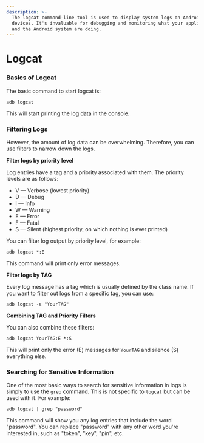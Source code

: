 ```yaml
---
description: >-
  The logcat command-line tool is used to display system logs on Android
  devices. It's invaluable for debugging and monitoring what your application
  and the Android system are doing.
---
```


# Logcat

### Basics of Logcat

The basic command to start logcat is:

```shell
adb logcat
```

This will start printing the log data in the console.

### Filtering Logs

However, the amount of log data can be overwhelming. Therefore, you can use filters to narrow down the logs.

**Filter logs by priority level**

Log entries have a tag and a priority associated with them. The priority levels are as follows:

* V — Verbose (lowest priority)
* D — Debug
* I — Info
* W — Warning
* E — Error
* F — Fatal
* S — Silent (highest priority, on which nothing is ever printed)

You can filter log output by priority level, for example:

```shell
adb logcat *:E
```

This command will print only error messages.

**Filter logs by TAG**

Every log message has a tag which is usually defined by the class name. If you want to filter out logs from a specific tag, you can use:

```shell
adb logcat -s "YourTAG"
```

**Combining TAG and Priority Filters**

You can also combine these filters:

```shell
adb logcat YourTAG:E *:S
```

This will print only the error (E) messages for `YourTAG` and silence (S) everything else.

### Searching for Sensitive Information

One of the most basic ways to search for sensitive information in logs is simply to use the `grep` command. This is not specific to `logcat` but can be used with it. For example:

```shell
adb logcat | grep "password"
```

This command will show you any log entries that include the word "password". You can replace "password" with any other word you're interested in, such as "token", "key", "pin", etc.
